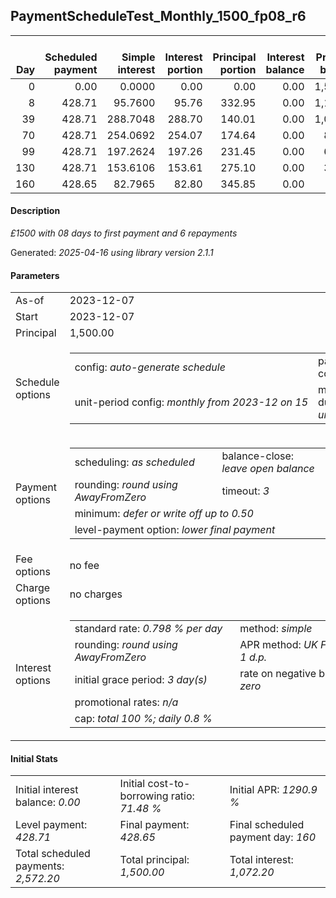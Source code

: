 <h2>PaymentScheduleTest_Monthly_1500_fp08_r6</h2>
<table>
    <thead style="vertical-align: bottom;">
        <th style="text-align: right;">Day</th>
        <th style="text-align: right;">Scheduled payment</th>
        <th style="text-align: right;">Simple interest</th>
        <th style="text-align: right;">Interest portion</th>
        <th style="text-align: right;">Principal portion</th>
        <th style="text-align: right;">Interest balance</th>
        <th style="text-align: right;">Principal balance</th>
        <th style="text-align: right;">Total simple interest</th>
        <th style="text-align: right;">Total interest</th>
        <th style="text-align: right;">Total principal</th>
    </thead>
    <tr style="text-align: right;">
        <td class="ci00">0</td>
        <td class="ci01" style="white-space: nowrap;">0.00</td>
        <td class="ci02">0.0000</td>
        <td class="ci03">0.00</td>
        <td class="ci04">0.00</td>
        <td class="ci05">0.00</td>
        <td class="ci06">1,500.00</td>
        <td class="ci07">0.0000</td>
        <td class="ci08">0.00</td>
        <td class="ci09">0.00</td>
    </tr>
    <tr style="text-align: right;">
        <td class="ci00">8</td>
        <td class="ci01" style="white-space: nowrap;">428.71</td>
        <td class="ci02">95.7600</td>
        <td class="ci03">95.76</td>
        <td class="ci04">332.95</td>
        <td class="ci05">0.00</td>
        <td class="ci06">1,167.05</td>
        <td class="ci07">95.7600</td>
        <td class="ci08">95.76</td>
        <td class="ci09">332.95</td>
    </tr>
    <tr style="text-align: right;">
        <td class="ci00">39</td>
        <td class="ci01" style="white-space: nowrap;">428.71</td>
        <td class="ci02">288.7048</td>
        <td class="ci03">288.70</td>
        <td class="ci04">140.01</td>
        <td class="ci05">0.00</td>
        <td class="ci06">1,027.04</td>
        <td class="ci07">384.4648</td>
        <td class="ci08">384.46</td>
        <td class="ci09">472.96</td>
    </tr>
    <tr style="text-align: right;">
        <td class="ci00">70</td>
        <td class="ci01" style="white-space: nowrap;">428.71</td>
        <td class="ci02">254.0692</td>
        <td class="ci03">254.07</td>
        <td class="ci04">174.64</td>
        <td class="ci05">0.00</td>
        <td class="ci06">852.40</td>
        <td class="ci07">638.5340</td>
        <td class="ci08">638.53</td>
        <td class="ci09">647.60</td>
    </tr>
    <tr style="text-align: right;">
        <td class="ci00">99</td>
        <td class="ci01" style="white-space: nowrap;">428.71</td>
        <td class="ci02">197.2624</td>
        <td class="ci03">197.26</td>
        <td class="ci04">231.45</td>
        <td class="ci05">0.00</td>
        <td class="ci06">620.95</td>
        <td class="ci07">835.7964</td>
        <td class="ci08">835.79</td>
        <td class="ci09">879.05</td>
    </tr>
    <tr style="text-align: right;">
        <td class="ci00">130</td>
        <td class="ci01" style="white-space: nowrap;">428.71</td>
        <td class="ci02">153.6106</td>
        <td class="ci03">153.61</td>
        <td class="ci04">275.10</td>
        <td class="ci05">0.00</td>
        <td class="ci06">345.85</td>
        <td class="ci07">989.4070</td>
        <td class="ci08">989.40</td>
        <td class="ci09">1,154.15</td>
    </tr>
    <tr style="text-align: right;">
        <td class="ci00">160</td>
        <td class="ci01" style="white-space: nowrap;">428.65</td>
        <td class="ci02">82.7965</td>
        <td class="ci03">82.80</td>
        <td class="ci04">345.85</td>
        <td class="ci05">0.00</td>
        <td class="ci06">0.00</td>
        <td class="ci07">1,072.2035</td>
        <td class="ci08">1,072.20</td>
        <td class="ci09">1,500.00</td>
    </tr>
</table>
<h4>Description</h4>
<p><i>£1500 with 08 days to first payment and 6 repayments</i></p>
<p>Generated: <i>2025-04-16 using library version 2.1.1</i></p>
<h4>Parameters</h4>
<table>
    <tr>
        <td>As-of</td>
        <td>2023-12-07</td>
    </tr>
    <tr>
        <td>Start</td>
        <td>2023-12-07</td>
    </tr>
    <tr>
        <td>Principal</td>
        <td>1,500.00</td>
    </tr>
    <tr>
        <td>Schedule options</td>
        <td>
            <table>
                <tr>
                    <td>config: <i>auto-generate schedule</i></td>
                    <td>payment count: <i>6</i></td>
                </tr>
                <tr>
                    <td style="white-space: nowrap;">unit-period config: <i>monthly from 2023-12 on 15</i></td>
                    <td>max duration: <i>unlimited</i></td>
                </tr>
            </table>
        </td>
    </tr>
    <tr>
        <td>Payment options</td>
        <td>
            <table>
                <tr>
                    <td>scheduling: <i>as scheduled</i></td>
                    <td>balance-close: <i>leave&nbsp;open&nbsp;balance</i></td>
                </tr>
                <tr>
                    <td>rounding: <i>round using AwayFromZero</i></td>
                    <td>timeout: <i>3</i></td>
                </tr>
                <tr>
                    <td colspan='2'>minimum: <i>defer&nbsp;or&nbsp;write&nbsp;off&nbsp;up&nbsp;to&nbsp;0.50</i></td>
                </tr>
                <tr>
                    <td colspan='2'>level-payment option: <i>lower&nbsp;final&nbsp;payment</i></td>
                </tr>
            </table>
        </td>
    </tr>
    <tr>
        <td>Fee options</td>
        <td>no fee
        </td>
    </tr>
    <tr>
        <td>Charge options</td>
        <td>no charges
        </td>
    </tr>
    <tr>
        <td>Interest options</td>
        <td>
            <table>
                <tr>
                    <td>standard rate: <i>0.798 % per day</i></td>
                    <td>method: <i>simple</i></td>
                </tr>
                <tr>
                    <td>rounding: <i>round using AwayFromZero</i></td>
                    <td>APR method: <i>UK FCA to 1 d.p.</i></td>
                </tr>
                <tr>
                    <td>initial grace period: <i>3 day(s)</i></td>
                    <td>rate on negative balance: <i>zero</i></td>
                </tr>
                <tr>
                    <td colspan="2">promotional rates: <i><i>n/a</i></i></td>
                </tr>
                <tr>
                    <td colspan="2">cap: <i>total 100 %; daily 0.8 %</td>
                </tr>
            </table>
        </td>
    </tr>
</table>
<h4>Initial Stats</h4>
<table>
    <tr>
        <td>Initial interest balance: <i>0.00</i></td>
        <td>Initial cost-to-borrowing ratio: <i>71.48 %</i></td>
        <td>Initial APR: <i>1290.9 %</i></td>
    </tr>
    <tr>
        <td>Level payment: <i>428.71</i></td>
        <td>Final payment: <i>428.65</i></td>
        <td>Final scheduled payment day: <i>160</i></td>
    </tr>
    <tr>
        <td>Total scheduled payments: <i>2,572.20</i></td>
        <td>Total principal: <i>1,500.00</i></td>
        <td>Total interest: <i>1,072.20</i></td>
    </tr>
</table>
